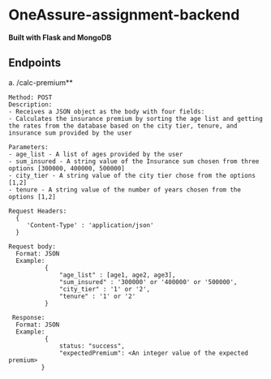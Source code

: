 # OneAssure-assignment-backend
**Built with Flask and MongoDB**

## Endpoints
a. /calc-premium**

    Method: POST
    Description:
    - Receives a JSON object as the body with four fields:
    - Calculates the insurance premium by sorting the age list and getting the rates from the database based on the city tier, tenure, and insurance sum provided by the user
   
    Parameters:
    - age_list - A list of ages provided by the user
    - sum_insured - A string value of the Insurance sum chosen from three options [300000, 400000, 500000]
    - city_tier - A string value of the city tier chose from the options [1,2]
    - tenure - A string value of the number of years chosen from the options [1,2]
    
    Request Headers:
      {
         'Content-Type' : 'application/json'
      }
      
    Request body:
      Format: JSON
      Example:
              {
                  "age_list" : [age1, age2, age3],
                  "sum_insured" : '300000' or '400000' or '500000',
                  "city_tier" : '1' or '2',
                  "tenure" : '1' or '2'
              }
              
     Response:
      Format: JSON
      Example:
              {
                  status: "success",
                  "expectedPremium": <An integer value of the expected premium>
             }

    
